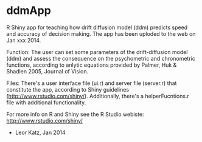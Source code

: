 ddmApp
======

R Shiny app for teaching how drift diffusion model (ddm) predicts speed and accuracy of decision making.
The app has been uploded to the web on Jan xxx 2014. <webaddress>

Function:
The user can set some parameters of the drift-diffusion model (ddm) and assess the consequence on the psychometric and chronometric functions, according to anlytic equations provided by Palmer, Huk & Shadlen 2005, Journal of Vision.

Files:
There's a user interface file (ui.r) and server file (server.r) that constitute the app, according to Shiny guidelines (http://www.rstudio.com/shiny/). Additionally, there's a helperFucntions.r file with additional functionality.

For more info on R and Shiny see the R Studio webiste: http://www.rstudio.com/shiny/

- Leor Katz, Jan 2014